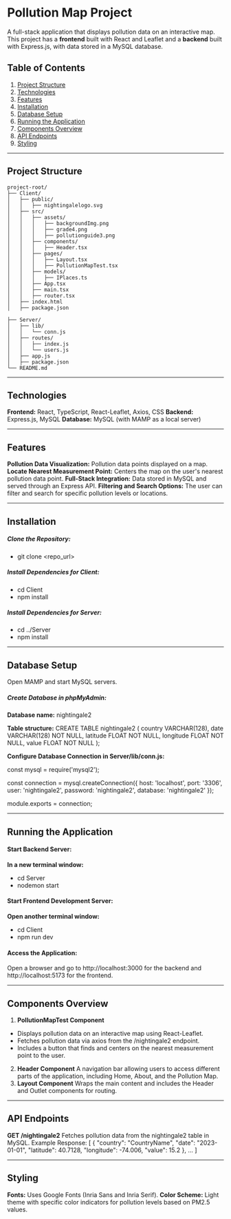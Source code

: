 # Pollution Map Project

A full-stack application that displays pollution data on an interactive map. This project has a **frontend** built with React and Leaflet and a **backend** built with Express.js, with data stored in a MySQL database.

## Table of Contents
1. [Project Structure](#project-structure)
2. [Technologies](#technologies)
3. [Features](#features)
4. [Installation](#installation)
5. [Database Setup](#database-setup)
6. [Running the Application](#running-the-application)
7. [Components Overview](#components-overview)
8. [API Endpoints](#api-endpoints)
9. [Styling](#styling)

---

## Project Structure
```
project-root/
├── Client/
│   ├── public/
│   │   ├── nightingalelogo.svg
│   ├── src/
│   │   ├── assets/
│   │   │   ├── backgroundImg.png
│   │   │   ├── grade4.png
│   │   │   ├── pollutionguide3.png
│   │   ├── components/
│   │   │   ├── Header.tsx
│   │   ├── pages/
│   │   │   ├── Layout.tsx
│   │   │   ├── PollutionMapTest.tsx
│   │   ├── models/
│   │   │   ├── IPlaces.ts
│   │   ├── App.tsx
│   │   ├── main.tsx
│   │   ├── router.tsx
│   ├── index.html
│   ├── package.json

├── Server/
│   ├── lib/
│   │   └── conn.js
│   ├── routes/
│   │   ├── index.js
│   │   └── users.js
│   ├── app.js
│   ├── package.json
└── README.md
```

---

## Technologies

**Frontend:** React, TypeScript, React-Leaflet, Axios, CSS
**Backend:** Express.js, MySQL
**Database:** MySQL (with MAMP as a local server)

---

## Features
**Pollution Data Visualization:** Pollution data points displayed on a map.
**Locate Nearest Measurement Point:** Centers the map on the user's nearest pollution data point.
**Full-Stack Integration:** Data stored in MySQL and served through an Express API.
**Filtering and Search Options:** The user can filter and search for specific pollution levels or locations.

---

## Installation
##### Clone the Repository:

- git clone <repo_url>

##### Install Dependencies for Client:

- cd Client
- npm install

##### Install Dependencies for Server:

- cd ../Server
- npm install

---

## Database Setup

Open MAMP and start MySQL servers.

##### Create Database in phpMyAdmin:

**Database name:** nightingale2

**Table structure:**
CREATE TABLE nightingale2 (
  country VARCHAR(128),
  date VARCHAR(128) NOT NULL,
  latitude FLOAT NOT NULL,
  longitude FLOAT NOT NULL,
  value FLOAT NOT NULL
);

**Configure Database Connection in Server/lib/conn.js:**

const mysql = require('mysql2');

const connection = mysql.createConnection({
    host: 'localhost',
    port: '3306',
    user: 'nightingale2',
    password: 'nightingale2',
    database: 'nightingale2'
});

module.exports = connection;

---

## Running the Application
#### Start Backend Server:

**In a new terminal window:**
- cd Server
- nodemon start

#### Start Frontend Development Server:

**Open another terminal window:**
- cd Client
- npm run dev

#### Access the Application:

Open a browser and go to http://localhost:3000 for the backend and http://localhost:5173 for the frontend.

---

## Components Overview
1. **PollutionMapTest Component**
- Displays pollution data on an interactive map using React-Leaflet.
- Fetches pollution data via axios from the /nightingale2 endpoint.
- Includes a button that finds and centers on the nearest measurement point to the user.
2. **Header Component**
A navigation bar allowing users to access different parts of the application, including Home, About, and the Pollution Map.
3. **Layout Component**
Wraps the main content and includes the Header and Outlet components for routing.

---

## API Endpoints
**GET /nightingale2**
Fetches pollution data from the nightingale2 table in MySQL.
Example Response:
[
  {
    "country": "CountryName",
    "date": "2023-01-01",
    "latitude": 40.7128,
    "longitude": -74.006,
    "value": 15.2
  },
  ...
]

---

## Styling
**Fonts:** Uses Google Fonts (Inria Sans and Inria Serif).
**Color Scheme:** Light theme with specific color indicators for pollution levels based on PM2.5 values.